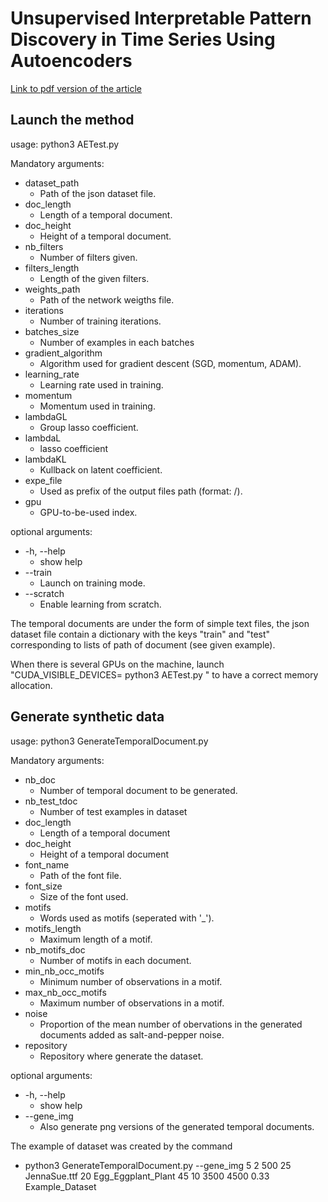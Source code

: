 # Unsupervised Interpretable Pattern Discovery in Time Series Using Autoencoders
[Link to pdf version of the article](https://hal.archives-ouvertes.fr/hal-01374576/file/sspr_kevin16.pdf)


## Launch the method

usage: python3 AETest.py <arguments>

Mandatory arguments:
*  dataset_path
   * Path of the json dataset file.
*  doc_length
   * Length of a temporal document.
*  doc_height
   * Height of a temporal document.
*  nb_filters
   * Number of filters given.
* filters_length
   * Length of the given filters.
*  weights_path
   * Path of the network weigths file.
*  iterations
   * Number of training iterations.
*  batches_size
   * Number of examples in each batches
*  gradient_algorithm
   * Algorithm used for gradient descent (SGD, momentum, ADAM).
* learning_rate
   * Learning rate used in training.
* momentum
   * Momentum used in training.
* lambdaGL
   * Group lasso coefficient.
*  lambdaL
   * lasso coefficient
*  lambdaKL
   * Kullback on latent coefficient.
*  expe_file
   * Used as prefix of the output files path (format: <run name>/<test detail>).
*  gpu
   * GPU-to-be-used index.

optional arguments:
*  -h, --help
   * show help
*  --train
   * Launch on training mode.
*  --scratch
   * Enable learning from scratch.



The temporal documents are under the form of simple text files, the json dataset file contain a dictionary with the keys "train" and "test" corresponding to lists of path of document (see given example).

When there is several GPUs on the machine, launch "CUDA_VISIBLE_DEVICES=<index of the selected GPU> python3 AETest.py <arguments>" to have a correct memory allocation.


## Generate synthetic data

usage: python3 GenerateTemporalDocument.py <arguments>

Mandatory arguments:
*  nb_doc
   * Number of temporal document to be generated.
*  nb_test_tdoc
   * Number of test examples in dataset
*  doc_length
   * Length of a temporal document
*  doc_height
   * Height of a temporal document
*  font_name
   * Path of the font file.
*  font_size
   * Size of the font used.
*  motifs
   * Words used as motifs (seperated with '_').
*  motifs_length
   * Maximum length of a motif.
*  nb_motifs_doc
   * Number of motifs in each document.
*  min_nb_occ_motifs
   * Minimum number of observations in a motif.
*  max_nb_occ_motifs
   * Maximum number of observations in a motif.
*  noise
   * Proportion of the mean number of obervations in the generated documents added as salt-and-pepper noise.
*  repository
   * Repository where generate the dataset.

optional arguments:
*  -h, --help
   * show help
*  --gene_img
   * Also generate png versions of the generated temporal documents.
   
   
   
The example of dataset was created by the command 
   * python3 GenerateTemporalDocument.py --gene_img 5 2 500 25 JennaSue.ttf 20 Egg_Eggplant_Plant 45 10 3500 4500 0.33 Example_Dataset
